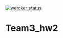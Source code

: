 [![wercker status](https://app.wercker.com/status/ef40a30c6e5c107fe49ae53ddee997a7/m "wercker status")](https://app.wercker.com/project/bykey/ef40a30c6e5c107fe49ae53ddee997a7)

# Team3_hw2
